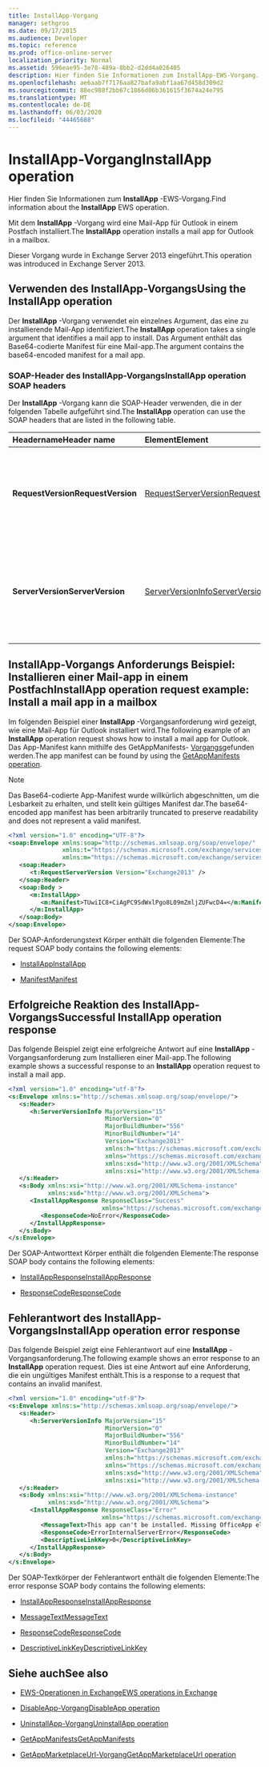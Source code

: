 ```yaml
---
title: InstallApp-Vorgang
manager: sethgros
ms.date: 09/17/2015
ms.audience: Developer
ms.topic: reference
ms.prod: office-online-server
localization_priority: Normal
ms.assetid: 596eae95-3e78-489a-8bb2-d2dd4a026405
description: Hier finden Sie Informationen zum InstallApp-EWS-Vorgang.
ms.openlocfilehash: ae6aab7f7176aa827bafa9abf1aa67d458d309d2
ms.sourcegitcommit: 88ec988f2bb67c1866d06b361615f3674a24e795
ms.translationtype: MT
ms.contentlocale: de-DE
ms.lasthandoff: 06/03/2020
ms.locfileid: "44465688"
---
```

# <a name="installapp-operation"></a><span data-ttu-id="2a0ca-103">InstallApp-Vorgang</span><span class="sxs-lookup"><span data-stu-id="2a0ca-103">InstallApp operation</span></span>

<span data-ttu-id="2a0ca-104">Hier finden Sie Informationen zum **InstallApp** -EWS-Vorgang.</span><span class="sxs-lookup"><span data-stu-id="2a0ca-104">Find information about the **InstallApp** EWS operation.</span></span> 
  
<span data-ttu-id="2a0ca-105">Mit dem **InstallApp** -Vorgang wird eine Mail-App für Outlook in einem Postfach installiert.</span><span class="sxs-lookup"><span data-stu-id="2a0ca-105">The **InstallApp** operation installs a mail app for Outlook in a mailbox.</span></span> 
  
<span data-ttu-id="2a0ca-106">Dieser Vorgang wurde in Exchange Server 2013 eingeführt.</span><span class="sxs-lookup"><span data-stu-id="2a0ca-106">This operation was introduced in Exchange Server 2013.</span></span>
  
## <a name="using-the-installapp-operation"></a><span data-ttu-id="2a0ca-107">Verwenden des InstallApp-Vorgangs</span><span class="sxs-lookup"><span data-stu-id="2a0ca-107">Using the InstallApp operation</span></span>

<span data-ttu-id="2a0ca-108">Der **InstallApp** -Vorgang verwendet ein einzelnes Argument, das eine zu installierende Mail-App identifiziert.</span><span class="sxs-lookup"><span data-stu-id="2a0ca-108">The **InstallApp** operation takes a single argument that identifies a mail app to install.</span></span> <span data-ttu-id="2a0ca-109">Das Argument enthält das Base64-codierte Manifest für eine Mail-app.</span><span class="sxs-lookup"><span data-stu-id="2a0ca-109">The argument contains the base64-encoded manifest for a mail app.</span></span> 
  
### <a name="installapp-operation-soap-headers"></a><span data-ttu-id="2a0ca-110">SOAP-Header des InstallApp-Vorgangs</span><span class="sxs-lookup"><span data-stu-id="2a0ca-110">InstallApp operation SOAP headers</span></span>

<span data-ttu-id="2a0ca-111">Der **InstallApp** -Vorgang kann die SOAP-Header verwenden, die in der folgenden Tabelle aufgeführt sind.</span><span class="sxs-lookup"><span data-stu-id="2a0ca-111">The **InstallApp** operation can use the SOAP headers that are listed in the following table.</span></span> 
  
|<span data-ttu-id="2a0ca-112">**Headername**</span><span class="sxs-lookup"><span data-stu-id="2a0ca-112">**Header name**</span></span>|<span data-ttu-id="2a0ca-113">**Element**</span><span class="sxs-lookup"><span data-stu-id="2a0ca-113">**Element**</span></span>|<span data-ttu-id="2a0ca-114">**Beschreibung**</span><span class="sxs-lookup"><span data-stu-id="2a0ca-114">**Description**</span></span>|
|:-----|:-----|:-----|
|<span data-ttu-id="2a0ca-115">**RequestVersion**</span><span class="sxs-lookup"><span data-stu-id="2a0ca-115">**RequestVersion**</span></span> <br/> |[<span data-ttu-id="2a0ca-116">RequestServerVersion</span><span class="sxs-lookup"><span data-stu-id="2a0ca-116">RequestServerVersion</span></span>](requestserverversion.md) <br/> |<span data-ttu-id="2a0ca-117">Gibt die Schemaversion für die Vorgangsanforderung an.</span><span class="sxs-lookup"><span data-stu-id="2a0ca-117">Identifies the schema version for the operation request.</span></span> <span data-ttu-id="2a0ca-118">Diese Kopfzeile gilt für eine Anforderung.</span><span class="sxs-lookup"><span data-stu-id="2a0ca-118">This header is applicable to a request.</span></span>  <br/> |
|<span data-ttu-id="2a0ca-119">**ServerVersion**</span><span class="sxs-lookup"><span data-stu-id="2a0ca-119">**ServerVersion**</span></span> <br/> |[<span data-ttu-id="2a0ca-120">ServerVersionInfo</span><span class="sxs-lookup"><span data-stu-id="2a0ca-120">ServerVersionInfo</span></span>](serverversioninfo.md) <br/> |<span data-ttu-id="2a0ca-121">Gibt die Version des Servers an, der auf die Anforderung geantwortet hat.</span><span class="sxs-lookup"><span data-stu-id="2a0ca-121">Identifies the version of the server that responded to the request.</span></span> <span data-ttu-id="2a0ca-122">Diese Kopfzeile gilt für eine Antwort.</span><span class="sxs-lookup"><span data-stu-id="2a0ca-122">This header is applicable to a response.</span></span>  <br/> |
   
## <a name="installapp-operation-request-example-install-a-mail-app-in-a-mailbox"></a><span data-ttu-id="2a0ca-123">InstallApp-Vorgangs Anforderungs Beispiel: Installieren einer Mail-app in einem Postfach</span><span class="sxs-lookup"><span data-stu-id="2a0ca-123">InstallApp operation request example: Install a mail app in a mailbox</span></span>

<span data-ttu-id="2a0ca-124">Im folgenden Beispiel einer **InstallApp** -Vorgangsanforderung wird gezeigt, wie eine Mail-App für Outlook installiert wird.</span><span class="sxs-lookup"><span data-stu-id="2a0ca-124">The following example of an **InstallApp** operation request shows how to install a mail app for Outlook.</span></span> <span data-ttu-id="2a0ca-125">Das App-Manifest kann mithilfe des GetAppManifests- [Vorgangs](getappmanifests-operation.md)gefunden werden.</span><span class="sxs-lookup"><span data-stu-id="2a0ca-125">The app manifest can be found by using the [GetAppManifests operation](getappmanifests-operation.md).</span></span>
  
> [!NOTE]
> <span data-ttu-id="2a0ca-126">Das Base64-codierte App-Manifest wurde willkürlich abgeschnitten, um die Lesbarkeit zu erhalten, und stellt kein gültiges Manifest dar.</span><span class="sxs-lookup"><span data-stu-id="2a0ca-126">The base64-encoded app manifest has been arbitrarily truncated to preserve readability and does not represent a valid manifest.</span></span> 
  
```XML
<?xml version="1.0" encoding="UTF-8"?>
<soap:Envelope xmlns:soap="http://schemas.xmlsoap.org/soap/envelope/"
               xmlns:t="https://schemas.microsoft.com/exchange/services/2006/types"
               xmlns:m="https://schemas.microsoft.com/exchange/services/2006/messages">
   <soap:Header>
      <t:RequestServerVersion Version="Exchange2013" />
   </soap:Header>
   <soap:Body >
      <m:InstallApp>
         <m:Manifest>TUwiIC8+CiAgPC9SdWxlPgo8L09mZmljZUFwcD4=</m:Manifest>
      </m:InstallApp>
   </soap:Body>
</soap:Envelope>

```

<span data-ttu-id="2a0ca-127">Der SOAP-Anforderungstext Körper enthält die folgenden Elemente:</span><span class="sxs-lookup"><span data-stu-id="2a0ca-127">The request SOAP body contains the following elements:</span></span>
  
- [<span data-ttu-id="2a0ca-128">InstallApp</span><span class="sxs-lookup"><span data-stu-id="2a0ca-128">InstallApp</span></span>](installapp.md)
    
- [<span data-ttu-id="2a0ca-129">Manifest</span><span class="sxs-lookup"><span data-stu-id="2a0ca-129">Manifest</span></span>](manifest.md)
    
## <a name="successful-installapp-operation-response"></a><span data-ttu-id="2a0ca-130">Erfolgreiche Reaktion des InstallApp-Vorgangs</span><span class="sxs-lookup"><span data-stu-id="2a0ca-130">Successful InstallApp operation response</span></span>

<span data-ttu-id="2a0ca-131">Das folgende Beispiel zeigt eine erfolgreiche Antwort auf eine **InstallApp** -Vorgangsanforderung zum Installieren einer Mail-app.</span><span class="sxs-lookup"><span data-stu-id="2a0ca-131">The following example shows a successful response to an **InstallApp** operation request to install a mail app.</span></span> 
  
```XML
<?xml version="1.0" encoding="utf-8"?>
<s:Envelope xmlns:s="http://schemas.xmlsoap.org/soap/envelope/">
   <s:Header>
      <h:ServerVersionInfo MajorVersion="15" 
                           MinorVersion="0" 
                           MajorBuildNumber="556" 
                           MinorBuildNumber="14" 
                           Version="Exchange2013" 
                           xmlns:h="https://schemas.microsoft.com/exchange/services/2006/types" 
                           xmlns="https://schemas.microsoft.com/exchange/services/2006/types" 
                           xmlns:xsd="http://www.w3.org/2001/XMLSchema" 
                           xmlns:xsi="http://www.w3.org/2001/XMLSchema-instance"/>
   </s:Header>
   <s:Body xmlns:xsi="http://www.w3.org/2001/XMLSchema-instance" 
           xmlns:xsd="http://www.w3.org/2001/XMLSchema">
      <InstallAppResponse ResponseClass="Success" 
                          xmlns="https://schemas.microsoft.com/exchange/services/2006/messages">
         <ResponseCode>NoError</ResponseCode>
      </InstallAppResponse>
   </s:Body>
</s:Envelope>
```

<span data-ttu-id="2a0ca-132">Der SOAP-Antworttext Körper enthält die folgenden Elemente:</span><span class="sxs-lookup"><span data-stu-id="2a0ca-132">The response SOAP body contains the following elements:</span></span>
  
- [<span data-ttu-id="2a0ca-133">InstallAppResponse</span><span class="sxs-lookup"><span data-stu-id="2a0ca-133">InstallAppResponse</span></span>](installappresponse.md)
    
- [<span data-ttu-id="2a0ca-134">ResponseCode</span><span class="sxs-lookup"><span data-stu-id="2a0ca-134">ResponseCode</span></span>](responsecode.md)
    
## <a name="installapp-operation-error-response"></a><span data-ttu-id="2a0ca-135">Fehlerantwort des InstallApp-Vorgangs</span><span class="sxs-lookup"><span data-stu-id="2a0ca-135">InstallApp operation error response</span></span>

<span data-ttu-id="2a0ca-136">Das folgende Beispiel zeigt eine Fehlerantwort auf eine **InstallApp** -Vorgangsanforderung.</span><span class="sxs-lookup"><span data-stu-id="2a0ca-136">The following example shows an error response to an **InstallApp** operation request.</span></span> <span data-ttu-id="2a0ca-137">Dies ist eine Antwort auf eine Anforderung, die ein ungültiges Manifest enthält.</span><span class="sxs-lookup"><span data-stu-id="2a0ca-137">This is a response to a request that contains an invalid manifest.</span></span> 
  
```XML
<?xml version="1.0" encoding="utf-8"?>
<s:Envelope xmlns:s="http://schemas.xmlsoap.org/soap/envelope/">
   <s:Header>
      <h:ServerVersionInfo MajorVersion="15" 
                           MinorVersion="0" 
                           MajorBuildNumber="556" 
                           MinorBuildNumber="14" 
                           Version="Exchange2013" 
                           xmlns:h="https://schemas.microsoft.com/exchange/services/2006/types" 
                           xmlns="https://schemas.microsoft.com/exchange/services/2006/types" 
                           xmlns:xsd="http://www.w3.org/2001/XMLSchema" 
                           xmlns:xsi="http://www.w3.org/2001/XMLSchema-instance"/>
   </s:Header>
   <s:Body xmlns:xsi="http://www.w3.org/2001/XMLSchema-instance" 
           xmlns:xsd="http://www.w3.org/2001/XMLSchema">
      <InstallAppResponse ResponseClass="Error" 
                          xmlns="https://schemas.microsoft.com/exchange/services/2006/messages">
         <MessageText>This app can't be installed. Missing OfficeApp element.</MessageText>
         <ResponseCode>ErrorInternalServerError</ResponseCode>
         <DescriptiveLinkKey>0</DescriptiveLinkKey>
      </InstallAppResponse>
   </s:Body>
</s:Envelope>

```

<span data-ttu-id="2a0ca-138">Der SOAP-Textkörper der Fehlerantwort enthält die folgenden Elemente:</span><span class="sxs-lookup"><span data-stu-id="2a0ca-138">The error response SOAP body contains the following elements:</span></span>
  
- [<span data-ttu-id="2a0ca-139">InstallAppResponse</span><span class="sxs-lookup"><span data-stu-id="2a0ca-139">InstallAppResponse</span></span>](installappresponse.md)
    
- [<span data-ttu-id="2a0ca-140">MessageText</span><span class="sxs-lookup"><span data-stu-id="2a0ca-140">MessageText</span></span>](messagetext.md)
    
- [<span data-ttu-id="2a0ca-141">ResponseCode</span><span class="sxs-lookup"><span data-stu-id="2a0ca-141">ResponseCode</span></span>](responsecode.md)
    
- [<span data-ttu-id="2a0ca-142">DescriptiveLinkKey</span><span class="sxs-lookup"><span data-stu-id="2a0ca-142">DescriptiveLinkKey</span></span>](descriptivelinkkey.md)
    
## <a name="see-also"></a><span data-ttu-id="2a0ca-143">Siehe auch</span><span class="sxs-lookup"><span data-stu-id="2a0ca-143">See also</span></span>

- [<span data-ttu-id="2a0ca-144">EWS-Operationen in Exchange</span><span class="sxs-lookup"><span data-stu-id="2a0ca-144">EWS operations in Exchange</span></span>](ews-operations-in-exchange.md)
    
- [<span data-ttu-id="2a0ca-145">DisableApp-Vorgang</span><span class="sxs-lookup"><span data-stu-id="2a0ca-145">DisableApp operation</span></span>](disableapp-operation.md)
    
- [<span data-ttu-id="2a0ca-146">UninstallApp-Vorgang</span><span class="sxs-lookup"><span data-stu-id="2a0ca-146">UninstallApp operation</span></span>](uninstallapp-operation.md)
    
- [<span data-ttu-id="2a0ca-147">GetAppManifests</span><span class="sxs-lookup"><span data-stu-id="2a0ca-147">GetAppManifests</span></span>](getappmanifests.md)
    
- [<span data-ttu-id="2a0ca-148">GetAppMarketplaceUrl-Vorgang</span><span class="sxs-lookup"><span data-stu-id="2a0ca-148">GetAppMarketplaceUrl operation</span></span>](getappmarketplaceurl-operation.md)
    

